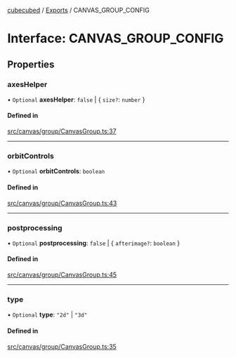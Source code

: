 [cubecubed](/reference/README.md) / [Exports](/reference/modules.md) / CANVAS\_GROUP\_CONFIG

# Interface: CANVAS\_GROUP\_CONFIG

## Properties

### axesHelper

• `Optional` **axesHelper**: ``false`` \| { `size?`: `number`  }

#### Defined in

[src/canvas/group/CanvasGroup.ts:37](https://github.com/imaphatduc/cubecubed/blob/ec15a85/src/canvas/group/CanvasGroup.ts#L37)

___

### orbitControls

• `Optional` **orbitControls**: `boolean`

#### Defined in

[src/canvas/group/CanvasGroup.ts:43](https://github.com/imaphatduc/cubecubed/blob/ec15a85/src/canvas/group/CanvasGroup.ts#L43)

___

### postprocessing

• `Optional` **postprocessing**: ``false`` \| { `afterimage?`: `boolean`  }

#### Defined in

[src/canvas/group/CanvasGroup.ts:45](https://github.com/imaphatduc/cubecubed/blob/ec15a85/src/canvas/group/CanvasGroup.ts#L45)

___

### type

• `Optional` **type**: ``"2d"`` \| ``"3d"``

#### Defined in

[src/canvas/group/CanvasGroup.ts:35](https://github.com/imaphatduc/cubecubed/blob/ec15a85/src/canvas/group/CanvasGroup.ts#L35)
